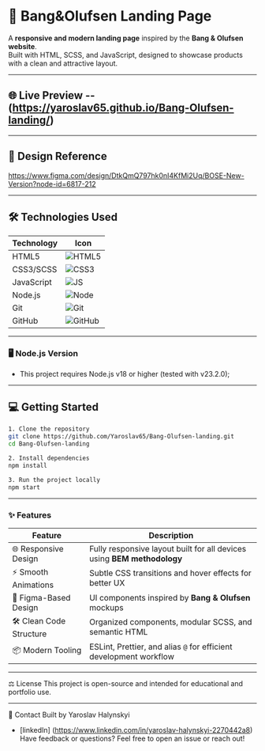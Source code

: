 # 🚀 Bang&Olufsen Landing Page

A **responsive and modern landing page** inspired by the **Bang & Olufsen website**.  
Built with HTML, SCSS, and JavaScript, designed to showcase products with a clean and attractive layout.

---

## 🌐 Live Preview -- (https://yaroslav65.github.io/Bang-Olufsen-landing/)

---

## 🎨 Design Reference

https://www.figma.com/design/DtkQmQ797hk0nI4KfMi2Uq/BOSE-New-Version?node-id=6817-212

---

## 🛠 Technologies Used

| Technology | Icon |
|------------|------|
| HTML5      | ![HTML5](https://img.shields.io/badge/HTML5-E34F26?style=for-the-badge&logo=html5&logoColor=white) |
| CSS3/SCSS  | ![CSS3](https://img.shields.io/badge/CSS3-1572B6?style=for-the-badge&logo=css3&logoColor=white) |
| JavaScript | ![JS](https://img.shields.io/badge/JavaScript-F7DF1E?style=for-the-badge&logo=javascript&logoColor=black) |
| Node.js    | ![Node](https://img.shields.io/badge/Node.js-339933?style=for-the-badge&logo=node.js&logoColor=white) |
| Git        | ![Git](https://img.shields.io/badge/Git-F05032?style=for-the-badge&logo=git&logoColor=white) |
| GitHub     | ![GitHub](https://img.shields.io/badge/GitHub-181717?style=for-the-badge&logo=github&logoColor=white) |

---

### 🖥️ Node.js Version
- This project requires Node.js v18 or higher (tested with v23.2.0);

---

## 💻 Getting Started
```bash
1. Clone the repository 
git clone https://github.com/Yaroslav65/Bang-Olufsen-landing.git
cd Bang-Olufsen-landing

2. Install dependencies
npm install

3. Run the project locally
npm start
```

---

### ✨ Features

| Feature                  | Description                                                           |
|---------------------------|-----------------------------------------------------------------------|
| 🌐 Responsive Design      | Fully responsive layout built for all devices using **BEM methodology** |
| ⚡ Smooth Animations       | Subtle CSS transitions and hover effects for better UX               |
| 🎨 Figma-Based Design     | UI components inspired by **Bang & Olufsen** mockups                  |
| 🛠️ Clean Code Structure    | Organized components, modular SCSS, and semantic HTML                 |
| 📦 Modern Tooling         | ESLint, Prettier, and alias `@` for efficient development workflow    |

---

⚖️ License
This project is open-source and intended for educational and portfolio use.

---

🤝 Contact
Built by Yaroslav Halynskyi
- [linkedIn] (https://www.linkedin.com/in/yaroslav-halynskyi-2270442a8)
Have feedback or questions? Feel free to open an issue or reach out!
